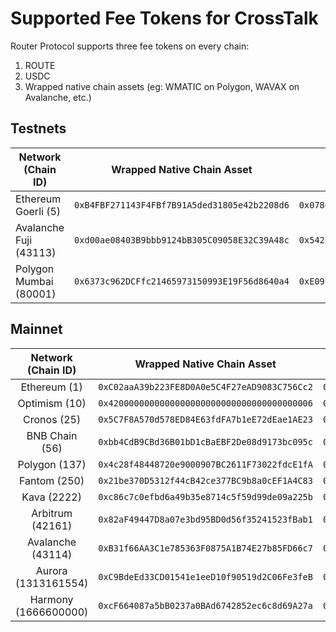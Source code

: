 # Supported Fee Tokens for CrossTalk

Router Protocol supports three fee tokens on every chain:

1. ROUTE
2. USDC
3. Wrapped native chain assets (eg: WMATIC on Polygon, WAVAX on Avalanche, etc.)

## Testnets

| Network (Chain ID)     |          Wrapped Native Chain Asset          |                     USDC                     |
| ---------------------- | :------------------------------------------: | :------------------------------------------: |
| Ethereum Goerli (5)    | `0xB4FBF271143F4FBf7B91A5ded31805e42b2208d6` | `0x07865c6E87B9F70255377e024ace6630C1Eaa37F` |
| Avalanche Fuji (43113) | `0xd00ae08403B9bbb9124bB305C09058E32C39A48c` | `0x5425890298aed601595a70AB815c96711a31Bc65` |
| Polygon Mumbai (80001) | `0x6373c962DCFfc21465973150993E19F56d8640a4` | `0xE097d6B3100777DC31B34dC2c58fB524C2e76921` |

## Mainnet

|  Network (Chain ID)  |          Wrapped Native Chain Asset          |                     ROUTE                    |                     USDC                     |
| :------------------: | :------------------------------------------: | :------------------------------------------: | :------------------------------------------: |
|     Ethereum (1)     | `0xC02aaA39b223FE8D0A0e5C4F27eAD9083C756Cc2` | `0x16ECCfDbb4eE1A85A33f3A9B21175Cd7Ae753dB4` | `0xA0b86991c6218b36c1d19D4a2e9Eb0cE3606eB48` |
|     Optimism (10)    | `0x4200000000000000000000000000000000000006` | `0x8413041a7702603d9d991F2C4ADd29e4e8A241F8` | `0x7F5c764cBc14f9669B88837ca1490cCa17c31607` |
|      Cronos (25)     | `0x5C7F8A570d578ED84E63fdFA7b1eE72dEae1AE23` | `0x13538f1450Ca2E1882Df650F87Eb996fF4Ffec34` | `0xc21223249CA28397B4B6541dfFaEcC539BfF0c59` |
|    BNB Chain (56)    | `0xbb4CdB9CBd36B01bD1cBaEBF2De08d9173bc095c` | `0xfD2700c51812753215754De9EC51Cdd42Bf725B9` | `0x8AC76a51cc950d9822D68b83fE1Ad97B32Cd580d` |
|     Polygon (137)    | `0x4c28f48448720e9000907BC2611F73022fdcE1fA` | `0x16ECCfDbb4eE1A85A33f3A9B21175Cd7Ae753dB4` | `0x2791Bca1f2de4661ED88A30C99A7a9449Aa84174` |
|     Fantom (250)     | `0x21be370D5312f44cB42ce377BC9b8a0cEF1A4C83` | `0x11BbF12363dC8375b78D2719395d505f52a02F68` | `0x04068DA6C83AFCFA0e13ba15A6696662335D5B75` |
|      Kava (2222)     | `0xc86c7c0efbd6a49b35e8714c5f59d99de09a225b` | `0xE9635eb2B5b21F95f007762d1c704869B42F8b1c` | `0xfA9343C3897324496A05fC75abeD6bAC29f8A40f` |
|   Arbitrum (42161)   | `0x82aF49447D8a07e3bd95BD0d56f35241523fBab1` | `0x11BbF12363dC8375b78D2719395d505f52a02F68` | `0xFF970A61A04b1cA14834A43f5dE4533eBDDB5CC8` |
|   Avalanche (43114)  | `0xB31f66AA3C1e785363F0875A1B74E27b85FD66c7` | `0xf44Ff799eA2bBFeC96f9A50498209AAc3C2b3b8b` | `0xB97EF9Ef8734C71904D8002F8b6Bc66Dd9c48a6E` |
|  Aurora (1313161554) | `0xC9BdeEd33CD01541e1eeD10f90519d2C06Fe3feB` | `0xA1fC14bC890a98142443B7ABc0Eeccae6186cd9a` | `0xB12BFcA5A55806AaF64E99521918A4bf0fC40802` |
| Harmony (1666600000) | `0xcF664087a5bB0237a0BAd6742852ec6c8d69A27a` | `0x13538f1450Ca2E1882Df650F87Eb996fF4Ffec34` | `0xc21223249CA28397B4B6541dfFaEcC539BfF0c59` |
